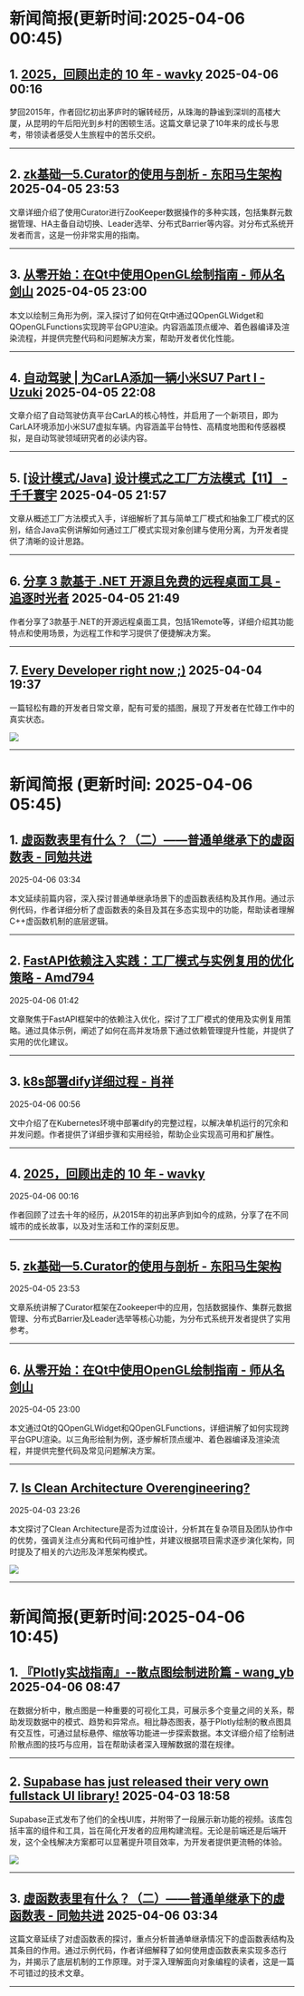 # 新闻简报(更新时间:2025-04-06 00:45)

## 1. [2025，回顾出走的 10 年 - wavky](https://www.cnblogs.com/wavky/p/18810658)   2025-04-06 00:16

梦回2015年，作者回忆初出茅庐时的辗转经历，从珠海的静谧到深圳的高楼大厦，从昆明的午后阳光到乡村的困顿生活。这篇文章记录了10年来的成长与思考，带领读者感受人生旅程中的苦乐交织。

---

## 2. [zk基础—5.Curator的使用与剖析 - 东阳马生架构](https://www.cnblogs.com/mjunz/p/18810719)   2025-04-05 23:53

文章详细介绍了使用Curator进行ZooKeeper数据操作的多种实践，包括集群元数据管理、HA主备自动切换、Leader选举、分布式Barrier等内容。对分布式系统开发者而言，这是一份非常实用的指南。

---

## 3. [从零开始：在Qt中使用OpenGL绘制指南 - 师从名剑山](https://www.cnblogs.com/codegb/p/18810662)   2025-04-05 23:00

本文以绘制三角形为例，深入探讨了如何在Qt中通过QOpenGLWidget和QOpenGLFunctions实现跨平台GPU渲染。内容涵盖顶点缓冲、着色器编译及渲染流程，并提供完整代码和问题解决方案，帮助开发者优化性能。

---

## 4. [自动驾驶 | 为CarLA添加一辆小米SU7 Part I - Uzuki](https://www.cnblogs.com/uzuki/p/18810607)   2025-04-05 22:08

文章介绍了自动驾驶仿真平台CarLA的核心特性，并启用了一个新项目，即为CarLA环境添加小米SU7虚拟车辆。内容涵盖平台特性、高精度地图和传感器模拟，是自动驾驶领域研究者的必读内容。

---

## 5. [[设计模式/Java] 设计模式之工厂方法模式【11】 - 千千寰宇](https://www.cnblogs.com/johnnyzen/p/18810298)   2025-04-05 21:57

文章从概述工厂方法模式入手，详细解析了其与简单工厂模式和抽象工厂模式的区别，结合Java实例讲解如何通过工厂模式实现对象创建与使用分离，为开发者提供了清晰的设计思路。

---

## 6. [分享 3 款基于 .NET 开源且免费的远程桌面工具 - 追逐时光者](https://www.cnblogs.com/Can-daydayup/p/18810585)   2025-04-05 21:49

作者分享了3款基于.NET的开源远程桌面工具，包括1Remote等，详细介绍其功能特点和使用场景，为远程工作和学习提供了便捷解决方案。

---

## 7. [Every Developer right now ;)](https://app.daily.dev/posts/every-developer-right-now--ry9at6the)   2025-04-04 19:37

一篇轻松有趣的开发者日常文章，配有可爱的插图，展现了开发者在忙碌工作中的真实状态。

![](https://media.daily.dev/image/upload/s--VGsGC0Tj--/f_auto/v1743766611/ugc/content_11d3ab00-f045-41c8-a6a6-4c3bddddb1e0)

--- 
# 新闻简报 (更新时间: 2025-04-06 05:45)

## 1. [虚函数表里有什么？（二）——普通单继承下的虚函数表 - 同勉共进](https://www.cnblogs.com/zpcdbky/p/18800861)  
2025-04-06 03:34  

本文延续前篇内容，深入探讨普通单继承场景下的虚函数表结构及其作用。通过示例代码，作者详细分析了虚函数表的条目及其在多态实现中的功能，帮助读者理解C++虚函数机制的底层逻辑。  

---

## 2. [FastAPI依赖注入实践：工厂模式与实例复用的优化策略 - Amd794](https://www.cnblogs.com/Amd794/p/18810783)  
2025-04-06 01:42  

文章聚焦于FastAPI框架中的依赖注入优化，探讨了工厂模式的使用及实例复用策略。通过具体示例，阐述了如何在高并发场景下通过依赖管理提升性能，并提供了实用的优化建议。  

---

## 3. [k8s部署dify详细过程 - 肖祥](https://www.cnblogs.com/xiao987334176/p/18810257)  
2025-04-06 00:56  

文中介绍了在Kubernetes环境中部署dify的完整过程，以解决单机运行的冗余和并发问题。作者提供了详细步骤和实用经验，帮助企业实现高可用和扩展性。  

---

## 4. [2025，回顾出走的 10 年 - wavky](https://www.cnblogs.com/wavky/p/18810658)  
2025-04-06 00:16  

作者回顾了过去十年的经历，从2015年的初出茅庐到如今的成熟，分享了在不同城市的成长故事，以及对生活和工作的深刻反思。  

---

## 5. [zk基础—5.Curator的使用与剖析 - 东阳马生架构](https://www.cnblogs.com/mjunz/p/18810719)  
2025-04-05 23:53  

文章系统讲解了Curator框架在Zookeeper中的应用，包括数据操作、集群元数据管理、分布式Barrier及Leader选举等核心功能，为分布式系统开发者提供了实用参考。  

---

## 6. [从零开始：在Qt中使用OpenGL绘制指南 - 师从名剑山](https://www.cnblogs.com/codegb/p/18810662)  
2025-04-05 23:00  

本文通过Qt的QOpenGLWidget和QOpenGLFunctions，详细讲解了如何实现跨平台GPU渲染。以三角形绘制为例，逐步解析顶点缓冲、着色器编译及渲染流程，并提供完整代码及常见问题解决方案。  

---

## 7. [Is Clean Architecture Overengineering?](https://app.daily.dev/posts/is-clean-architecture-overengineering--hlpbqhb4y)  
2025-04-03 23:26  

本文探讨了Clean Architecture是否为过度设计，分析其在复杂项目及团队协作中的优势，强调关注点分离和代码可维护性，并建议根据项目需求逐步演化架构，同时提及了相关的六边形及洋葱架构模式。  

![](https://media.daily.dev/image/upload/f_auto,q_auto/v1/posts/a3f4dbc350bbb0df2bfb3bb8f314fa64?_a=AQAEuj9)

--- 
# 新闻简报(更新时间:2025-04-06 10:45)

## 1. [『Plotly实战指南』--散点图绘制进阶篇 - wang_yb](https://www.cnblogs.com/wang_yb/p/18810863)   2025-04-06 08:47

在数据分析中，散点图是一种重要的可视化工具，可展示多个变量之间的关系，帮助发现数据中的模式、趋势和异常点。相比静态图表，基于Plotly绘制的散点图具有交互性，可通过鼠标悬停、缩放等功能进一步探索数据。本文详细介绍了绘制进阶散点图的技巧与应用，旨在帮助读者深入理解数据的潜在规律。

---

## 2. [Supabase has just released their very own fullstack UI library!](https://app.daily.dev/posts/supabase-has-just-released-their-very-own-fullstack-ui-library-check-out-this-video-to-see-all-the--qbsedq5vw)   2025-04-03 18:58

Supabase正式发布了他们的全栈UI库，并附带了一段展示新功能的视频。该库包括丰富的组件和工具，旨在简化开发者的应用构建流程。无论是前端还是后端开发，这个全栈解决方案都可以显著提升项目效率，为开发者提供更流畅的体验。

![](https://media.daily.dev/image/upload/s--ZrL_HSsR--/f_auto/v1722860399/public/Placeholder%2006)

---

## 3. [虚函数表里有什么？（二）——普通单继承下的虚函数表 - 同勉共进](https://www.cnblogs.com/zpcdbky/p/18800861)   2025-04-06 03:34

这篇文章延续了对虚函数表的探讨，重点分析普通单继承情况下的虚函数表结构及其条目的作用。通过示例代码，作者详细解释了如何使用虚函数表来实现多态行为，并揭示了底层机制的工作原理。对于深入理解面向对象编程的读者，这是一篇不可错过的技术文章。

---